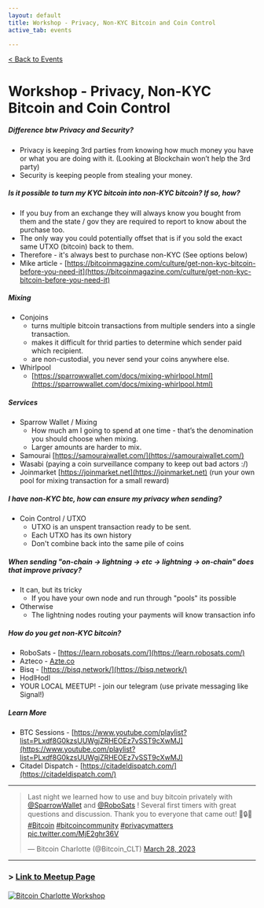 ```yaml
---
layout: default
title: Workshop - Privacy, Non-KYC Bitcoin and Coin Control
active_tab: events

---
```


[< Back to Events](/events)


# Workshop - Privacy, Non-KYC Bitcoin and Coin Control

##### Difference btw Privacy and Security?
- Privacy is keeping 3rd parties from knowing how much money you have or what you are doing with it. (Looking at Blockchain won’t help the 3rd party)
- Security is keeping people from stealing your money.

##### Is it possible to turn my KYC bitcoin into non-KYC bitcoin? If so, how?
- If you buy from an exchange they will always know you bought from them and the state / gov they are required to report to know about the purchase too.
- The only way you could potentially offset that is if you sold the exact same UTXO (bitcoin) back to them.
- Therefore - it's always best to purchase non-KYC (See options below)
- Mike article - [https://bitcoinmagazine.com/culture/get-non-kyc-bitcoin-before-you-need-it](https://bitcoinmagazine.com/culture/get-non-kyc-bitcoin-before-you-need-it)

##### Mixing
- Conjoins
  - turns multiple bitcoin transactions from multiple senders into a single transaction.
  - makes it difficult for thrid parties to determine which sender paid which recipient.
  - are non-custodial, you never send your coins anywhere else.
- Whirlpool
  - [https://sparrowwallet.com/docs/mixing-whirlpool.html](https://sparrowwallet.com/docs/mixing-whirlpool.html)

##### Services
- Sparrow Wallet / Mixing
  - How much am I going to spend at one time - that’s the denomination you should choose when mixing.
  - Larger amounts are harder to mix.
- Samourai [https://samouraiwallet.com/](https://samouraiwallet.com/)
- Wasabi (paying a coin surveillance company to keep out bad actors :/)
- Joinmarket [https://joinmarket.net](https://joinmarket.net) (run your own pool for mixing transaction for a small reward)

##### I have non-KYC btc, how can ensure my privacy when sending?
- Coin Control / UTXO
  - UTXO is an unspent transaction ready to be sent.
  - Each UTXO has its own history
  - Don't combine back into the same pile of coins

##### When sending "on-chain -> lightning -> etc -> lightning -> on-chain" does that improve privacy?
- It can, but its tricky
  - If you have your own node and run through "pools" its possible
- Otherwise
  - The lightning nodes routing your payments will know transaction info

##### How do you get non-KYC bitcoin?
- RoboSats - [https://learn.robosats.com/](https://learn.robosats.com/)
- Azteco - [Azte.co](https://azte.co/)
- Bisq - [https://bisq.network/](https://bisq.network/)
- HodlHodl
- YOUR LOCAL MEETUP! - join our telegram (use private messaging like Signal!)

##### Learn More
- BTC Sessions - [https://www.youtube.com/playlist?list=PLxdf8G0kzsUUWgjZRHEOEz7vSST9cXwMJ](https://www.youtube.com/playlist?list=PLxdf8G0kzsUUWgjZRHEOEz7vSST9cXwMJ)
- Citadel Dispatch - [https://citadeldispatch.com/](https://citadeldispatch.com/)

---

<blockquote class="twitter-tweet"><p lang="en" dir="ltr">Last night we learned how to use and buy bitcoin privately with <a href="https://twitter.com/SparrowWallet?ref_src=twsrc%5Etfw">@SparrowWallet</a> and <a href="https://twitter.com/RoboSats?ref_src=twsrc%5Etfw">@RoboSats</a> ! Several first timers with great questions and discussion. Thank you to everyone that came out! 🧡🔒😎 <a href="https://twitter.com/hashtag/Bitcoin?src=hash&amp;ref_src=twsrc%5Etfw">#Bitcoin</a> <a href="https://twitter.com/hashtag/bitcoincommunity?src=hash&amp;ref_src=twsrc%5Etfw">#bitcoincommunity</a> <a href="https://twitter.com/hashtag/privacymatters?src=hash&amp;ref_src=twsrc%5Etfw">#privacymatters</a> <a href="https://t.co/MjE2ghr36V">pic.twitter.com/MjE2ghr36V</a></p>&mdash; Bitcoin Charlotte (@Bitcoin_CLT) <a href="https://twitter.com/Bitcoin_CLT/status/1640787935006957569?ref_src=twsrc%5Etfw">March 28, 2023</a></blockquote> <script async src="https://platform.twitter.com/widgets.js" charset="utf-8"></script> 



---

### > [Link to Meetup Page](https://www.meetup.com/bitcoincharlotte/events/291850741)

<article style="margin:20px 0 50px">
<div class="row justify-content-center">
    <div class="col">
        <a href="https://www.meetup.com/BitcoinCharlotte/events/"><img src="/assets/img/posts/Bitcoin-Charlotte-Workshop-banner.jpg" alt="Bitcoin Charlotte Workshop" title="Bitcoin Charlotte Workshop"/></a>
    </div>
</div>
</article>